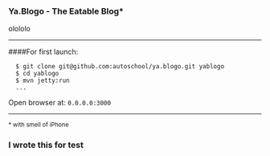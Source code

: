 ### Ya.Blogo - The Eatable Blog*

olololo
<hr>
####For first launch:

```
  $ git clone git@github.com:autoschool/ya.blogo.git yablogo
  $ cd yablogo
  $ mvn jetty:run
  ...
```

Open browser at: `0.0.0.0:3000`
<hr>
<sup>* with smell of iPhone</sup>

### I wrote this for test
